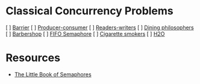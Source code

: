 # Classical Concurrency Problems

[ ] [Barrier]()
[ ] [Producer-consumer]()
[ ] [Readers-writers]()
[ ] [Dining philosophers]()
[ ] [Barbershop]()
[ ] [FIFO Semaphore]()
[ ] [Cigarette smokers]()
[ ] [H2O](./H2O/README.md)

# Resources

- [The Little Book of Semaphores](https://greenteapress.com/wp/semaphores/)
